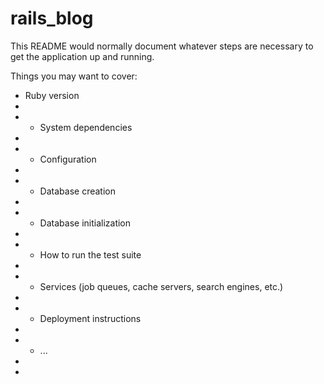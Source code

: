 # rails_blog



This README would normally document whatever steps are necessary to get the
application up and running.

Things you may want to cover:

* Ruby version
*
* * System dependencies
*
* * Configuration
*
* * Database creation
*
* * Database initialization
*
* * How to run the test suite
*
* * Services (job queues, cache servers, search engines, etc.)
*
* * Deployment instructions
*
* * ...
* 
* 
